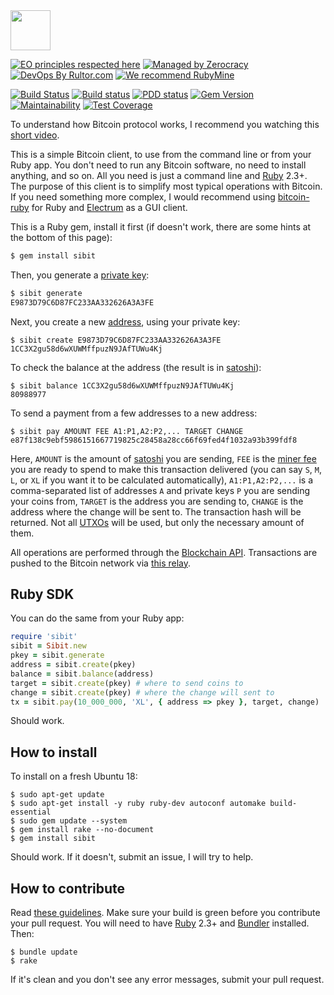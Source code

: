 <img src="https://en.bitcoin.it/w/images/en/2/29/BC_Logo_.png" width="64px"/>

[![EO principles respected here](http://www.elegantobjects.org/badge.svg)](http://www.elegantobjects.org)
[![Managed by Zerocracy](https://www.0crat.com/badge/C3RFVLU72.svg)](https://www.0crat.com/p/C3RFVLU72)
[![DevOps By Rultor.com](http://www.rultor.com/b/yegor256/sibit)](http://www.rultor.com/p/yegor256/sibit)
[![We recommend RubyMine](http://www.elegantobjects.org/rubymine.svg)](https://www.jetbrains.com/ruby/)

[![Build Status](https://travis-ci.org/yegor256/sibit.svg)](https://travis-ci.org/yegor256/sibit)
[![Build status](https://ci.appveyor.com/api/projects/status/tbeaa0d4dk38xdb5?svg=true)](https://ci.appveyor.com/project/yegor256/sibit)
[![PDD status](http://www.0pdd.com/svg?name=yegor256/sibit)](http://www.0pdd.com/p?name=yegor256/sibit)
[![Gem Version](https://badge.fury.io/rb/sibit.svg)](http://badge.fury.io/rb/sibit)
[![Maintainability](https://api.codeclimate.com/v1/badges/74c909f06d4afa0d8001/maintainability)](https://codeclimate.com/github/yegor256/sibit/maintainability)
[![Test Coverage](https://img.shields.io/codecov/c/github/yegor256/sibit.svg)](https://codecov.io/github/yegor256/sibit?branch=master)

To understand how Bitcoin protocol works, I recommend you watching
this [short video](https://www.youtube.com/watch?v=IV9pRBq5A4g).

This is a simple Bitcoin client, to use from the command line
or from your Ruby app. You don't need to run any Bitcoin software,
no need to install anything, and so on. All you need is just a command line
and [Ruby](https://www.ruby-lang.org/en/) 2.3+. The purpose of this
client is to simplify most typical operations with Bitcoin. If you need
something more complex, I would recommend using
[bitcoin-ruby](https://github.com/lian/bitcoin-ruby) for Ruby and
[Electrum](https://electrum.org/) as a GUI client.

This is a Ruby gem, install it first (if doesn't work, there are
some hints at the bottom of this page):

```bash
$ gem install sibit
```

Then, you generate a [private key](https://en.bitcoin.it/wiki/Private_key):

```bash
$ sibit generate
E9873D79C6D87FC233AA332626A3A3FE
```

Next, you create a new [address](https://en.bitcoin.it/wiki/Address),
using your private key:

```
$ sibit create E9873D79C6D87FC233AA332626A3A3FE
1CC3X2gu58d6wXUWMffpuzN9JAfTUWu4Kj
```

To check the balance at the address (the result is in
[satoshi](https://en.bitcoin.it/wiki/Satoshi_%28unit%29)):

```
$ sibit balance 1CC3X2gu58d6wXUWMffpuzN9JAfTUWu4Kj
80988977
```

To send a payment from a few addresses to a new address:

```
$ sibit pay AMOUNT FEE A1:P1,A2:P2,... TARGET CHANGE
e87f138c9ebf5986151667719825c28458a28cc66f69fed4f1032a93b399fdf8
```

Here,
`AMOUNT` is the amount of [satoshi](https://en.bitcoin.it/wiki/Satoshi_%28unit%29) you are sending,
`FEE` is the [miner fee](https://en.bitcoin.it/wiki/Miner_fees) you are ready to spend to make this transaction delivered
(you can say `S`, `M`, `L`, or `XL` if you want it to be calculated automatically),
`A1:P1,A2:P2,...` is a comma-separated list of addresses `A` and private keys `P` you are sending your coins from,
`TARGET` is the address you are sending to,
`CHANGE` is the address where the change will be sent to.
The transaction hash will be returned.
Not all [UTXOs](https://en.wikipedia.org/wiki/Unspent_transaction_output)
will be used, but only the necessary amount of them.

All operations are performed through the
[Blockchain API](https://www.blockchain.com/api/blockchain_api).
Transactions are pushed to the Bitcoin network via
[this relay](https://www.blockchain.com/btc/pushtx).

## Ruby SDK

You can do the same from your Ruby app:

```ruby
require 'sibit'
sibit = Sibit.new
pkey = sibit.generate
address = sibit.create(pkey)
balance = sibit.balance(address)
target = sibit.create(pkey) # where to send coins to
change = sibit.create(pkey) # where the change will sent to
tx = sibit.pay(10_000_000, 'XL', { address => pkey }, target, change)
```

Should work.

## How to install

To install on a fresh Ubuntu 18:

```
$ sudo apt-get update
$ sudo apt-get install -y ruby ruby-dev autoconf automake build-essential
$ sudo gem update --system
$ gem install rake --no-document
$ gem install sibit
```

Should work. If it doesn't, submit an issue, I will try to help.

## How to contribute

Read [these guidelines](https://www.yegor256.com/2014/04/15/github-guidelines.html).
Make sure your build is green before you contribute
your pull request. You will need to have [Ruby](https://www.ruby-lang.org/en/) 2.3+ and
[Bundler](https://bundler.io/) installed. Then:

```
$ bundle update
$ rake
```

If it's clean and you don't see any error messages, submit your pull request.

